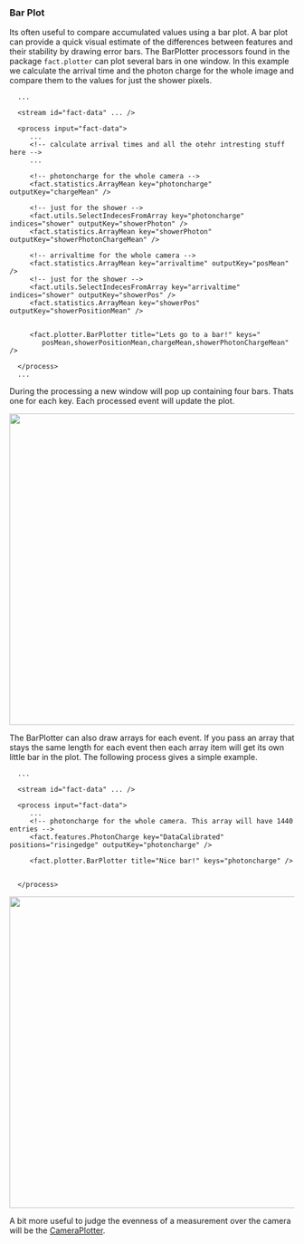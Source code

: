 ### Bar Plot

Its often useful to compare accumulated values using a bar plot. A bar plot can provide a quick visual estimate of the differences between features and their stability by drawing error bars. The BarPlotter processors found in the package `fact.plotter` can plot several bars in one window. In this example we calculate the arrival time and the photon charge for the whole image and compare them to the  values for just the shower pixels.

      ...
      
      <stream id="fact-data" ... />
      
      <process input="fact-data">
         ...
         <!-- calculate arrival times and all the otehr intresting stuff here -->
         ...
         
         <!-- photoncharge for the whole camera -->
         <fact.statistics.ArrayMean key="photoncharge" outputKey="chargeMean" />
         
         <!-- just for the shower -->
         <fact.utils.SelectIndecesFromArray key="photoncharge" indices="shower" outputKey="showerPhoton" />
         <fact.statistics.ArrayMean key="showerPhoton" outputKey="showerPhotonChargeMean" />
         
         <!-- arrivaltime for the whole camera -->
         <fact.statistics.ArrayMean key="arrivaltime" outputKey="posMean" />
         <!-- just for the shower -->
         <fact.utils.SelectIndecesFromArray key="arrivaltime" indices="shower" outputKey="showerPos" />
         <fact.statistics.ArrayMean key="showerPos" outputKey="showerPositionMean" />


         <fact.plotter.BarPlotter title="Lets go to a bar!" keys="
            posMean,showerPositionMean,chargeMean,showerPhotonChargeMean" />

      </process> 
      ...


During the processing a new window will pop up containing four bars. Thats one for each key. Each processed event will update the plot.


<div style="text-align: center;">
   <img src="../images/single_bar_plot.png" style="width:550px;" />
</div>

The BarPlotter can also draw arrays for each event. If you pass an array that stays the same length for each event then each array item will get its own little bar in the plot. The following process gives a simple example. 


      ...
      
      <stream id="fact-data" ... />
      
      <process input="fact-data">
         ...
         <!-- photoncharge for the whole camera. This array will have 1440 entries -->
         <fact.features.PhotonCharge key="DataCalibrated"  positions="risingedge" outputKey="photoncharge" />

         <fact.plotter.BarPlotter title="Nice bar!" keys="photoncharge" />


      </process> 




<div style="text-align: center;">
   <img src="../images/array_bar_plot.png" style="width:550px;" />
</div>


A bit more useful to judge the evenness of a measurement over the camera will be the [CameraPlotter](camera_plot.html).